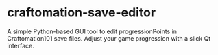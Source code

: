 # craftomation-save-editor
A simple Python-based GUI tool to edit progressionPoints in Craftomation101 save files. Adjust your game progression with a slick Qt interface.
